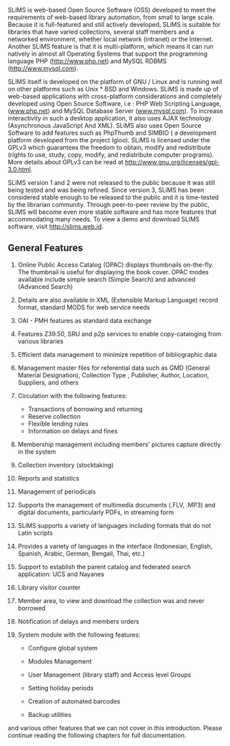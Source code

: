 SLiMS is web-based Open Source Software (OSS) developed to meet the requirements of web-based library automation, from small to large scale. Because it is full-featured and still actively developed, SLiMS is suitable for libraries that have varied collections, several staff members and a networked environment, whether local network (intranet) or the Internet. Another SLiMS feature is that it is multi-platform, which means it can run natively in almost all Operating Systems that support the programming language PHP (http://www.php.net) and MySQL RDBMS (http://www.mysql.com).

SLiMS itself is developed on the platform of GNU / Linux and is running well on other platforms such as Unix * BSD and Windows. SLiMS is made up of web-based applications with cross-platform considerations and completely developed using Open Source Software, i.e : PHP Web Scripting Language, (www.php.net) and MySQL Database Server (www.mysql.com). To increase interactivity in such a desktop application, it also uses AJAX technology (Asynchronous JavaScript And XML). SLiMS also uses Open Source Software to add features such as PhpThumb and SIMBIO ( a development platform developed from the project Igloo). SLiMS is licensed under the GPLv3 which guarantees the freedom to obtain, modify and redistribute (rights to use, study, copy, modify, and redistribute computer programs). More details about GPLv3 can be read at http://www.gnu.org/licenses/gpl-3.0.html.

SLiMS version 1 and 2 were not released to the public because it was still being tested and was being refined. Since version 3, SLiMS has been considered stable enough to be released to the public and it is time-tested by the librarian community. Through peer-to-peer review by the public, SLIMS will become even more stable software and has more features that accommodating many needs. To view a demo and download SLIMS software, visit http://slims.web.id.

## General Features

1. Online Public Access Catalog (OPAC) displays thumbnails on-the-fly. The thumbnail is useful for displaying the book cover. OPAC modes available include simple search (Simple Search) and advanced (Advanced Search)

2. Details are also available in XML (Extensible Markup Language) record format, standard MODS for web service needs

3. OAI - PMH features as standard data exchange

4. Features Z39.50, SRU and p2p services to enable copy-cataloging from various libraries

5. Efficient data management to minimize repetition of bibliographic data

6. Management master files for referential data such as GMD (General Material Designation), Collection Type , Publisher, Author, Location, Suppliers, and others

7. Circulation with the following features:
   - Transactions of borrowing and returning
   - Reserve collection
   - Flexible lending rules
   - Information on delays and fines
   
8. Membership management including members' pictures capture directly in the system

9. Collection inventory (stocktaking)

10. Reports and statistics

11. Management of periodicals

12. Supports the management of multimedia documents (.FLV, .MP3) and digital documents, particularly PDFs, in streaming form

13. SLiMS supports a variety of languages including formats that do not Latin scripts

14. Provides a variety of languages in the interface (Indonesian, English, Spanish, Arabic, German, Bengali, Thai, etc.)

15. Support to establish the parent catalog and federated search application: UCS and Nayanes

16. Library visitor counter

17. Member area, to view and download the collection was and never borrowed

18. Notification of delays and members orders

19. System module with the following features:

    - Configure global system

    - Modules Management

    - User Management (library staff) and Access level Groups

    - Setting holiday periods

    - Creation of automated barcodes

    - Backup utilities

and various other features that we can not cover in this introduction. Please continue reading the following chapters for full documentation.


